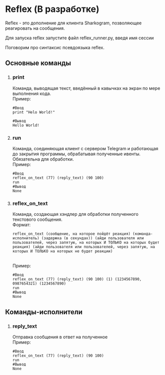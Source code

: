 <h1>Reflex (В разработке)</h1>
<p>Reflex - это дополнение для клиента Sharkogram, позволяющее реагировать на сообщения.</p>

<p>Для запуска reflex запустите файл reflex_runner.py,
введя имя сессии</p>

<p>Поговорим про синтаксис псевдоязыка reflex.</p>


<h2>Основные команды</h2>
<ol>
<li>
<h3>print</h3><p>Команда, выводящая текст, введённый в кавычках на экран
по мере выполнения кода.<br>Пример:</p>

    #Ввод
    print "Helo World!"

    #Вывод
    Hello World!
</li>

<li>
<h3>run</h3><p>Команда, соединяющая клиент с сервером Telegram
и работающая до закрытия программы, обрабатывая полученные ивенты. 
Обязательна для обработки.<br>Пример:</p>

    #Ввод
    reflex_on_text (77) (reply_text) (90 100)
    run
    #Вывод
    None

</li>

<li>
<h3>reflex_on_text</h3><p>Команда, создающая хэндлер для обработки
полученного текстового сообщения.<br>
Формат:</p>
    
    reflex_on_text (сообщение, на которое пойдёт реакция) (команда-исполнитель) (задержка (в секундах)) (айди пользователя или пользователей, через запятую, на которых И ТОЛЬКО на которых будет реакция) (айди пользователя или пользователей, через запятую, на которых И ТОЛЬКО на которых не будет реакции)


<br>Пример:</p>

    #Ввод
    reflex_on_text (77) (reply_text) (90 100) (1) (1234567890, 0987654321) (1234567890)
    run
    #Вывод
    None

</li>

</ol>

<h2>Команды-исполнители</h2>
<ol>
<li><h3>reply_text</h3><p>Отправка сообщения в ответ на полученное<br>Пример:</p></li>

    #Ввод
    reflex_on_text (77) (reply_text) (90 100)
    run
    #Вывод
    None


    

</ol>